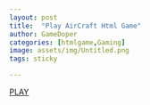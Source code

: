 ```yaml
---
layout: post
title:  "Play AirCraft Html Game"
author: GameDoper
categories: [htmlgame,Gaming]
image: assets/img/Untitled.png
tags: sticky

---
```



<div style="text-align: center;">
</div>
 <a href="/gamefly/index.html" class="btn btn-primary btn-lg active" role="button" aria-pressed="true">PLAY</a>
           
   


